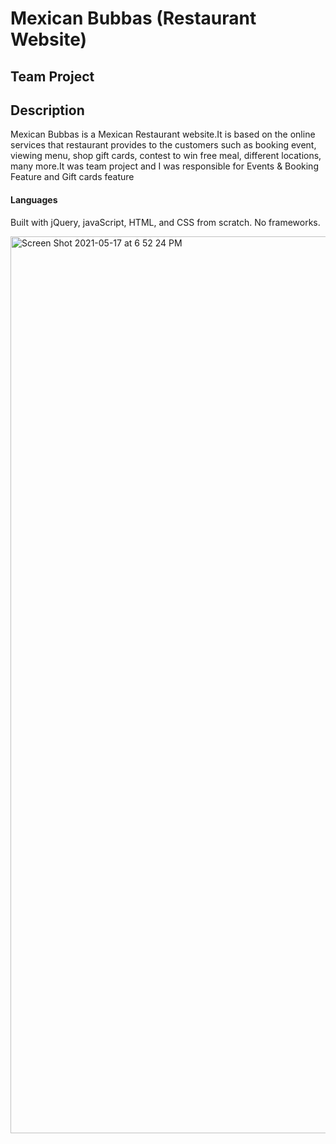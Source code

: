 # Mexican Bubbas (Restaurant Website)
## Team Project
## Description
Mexican Bubbas is a Mexican Restaurant website.It is based on the online services that restaurant provides to the customers such as booking event, viewing menu, shop gift cards, contest to win free meal, different locations, many more.It was team project and I was responsible for Events & Booking Feature and Gift cards feature
#### Languages 
Built with jQuery, javaScript, HTML, and CSS from scratch. No frameworks.


<img width="1435" alt="Screen Shot 2021-05-17 at 6 52 24 PM" src="https://user-images.githubusercontent.com/71792075/119274630-e12eb300-bbde-11eb-915a-51f6a42feb16.png">
